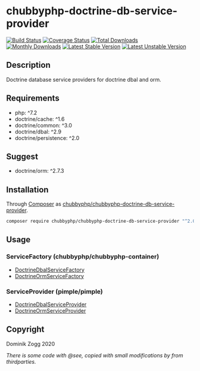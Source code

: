 # chubbyphp-doctrine-db-service-provider

[![Build Status](https://api.travis-ci.org/chubbyphp/chubbyphp-doctrine-db-service-provider.png?branch=master)](https://travis-ci.org/chubbyphp/chubbyphp-doctrine-db-service-provider)
[![Coverage Status](https://coveralls.io/repos/github/chubbyphp/chubbyphp-doctrine-db-service-provider/badge.svg?branch=master)](https://coveralls.io/github/chubbyphp/chubbyphp-doctrine-db-service-provider?branch=master)
[![Total Downloads](https://poser.pugx.org/chubbyphp/chubbyphp-doctrine-db-service-provider/downloads.png)](https://packagist.org/packages/chubbyphp/chubbyphp-doctrine-db-service-provider)
[![Monthly Downloads](https://poser.pugx.org/chubbyphp/chubbyphp-doctrine-db-service-provider/d/monthly)](https://packagist.org/packages/chubbyphp/chubbyphp-doctrine-db-service-provider)
[![Latest Stable Version](https://poser.pugx.org/chubbyphp/chubbyphp-doctrine-db-service-provider/v/stable.png)](https://packagist.org/packages/chubbyphp/chubbyphp-doctrine-db-service-provider)
[![Latest Unstable Version](https://poser.pugx.org/chubbyphp/chubbyphp-doctrine-db-service-provider/v/unstable)](https://packagist.org/packages/chubbyphp/chubbyphp-doctrine-db-service-provider)

## Description

Doctrine database service providers for doctrine dbal and orm.

## Requirements

 * php: ^7.2
 * doctrine/cache: ^1.6
 * doctrine/common: ^3.0
 * doctrine/dbal: ^2.9
 * doctrine/persistence: ^2.0

## Suggest

 * doctrine/orm: ^2.7.3

## Installation

Through [Composer](http://getcomposer.org) as [chubbyphp/chubbyphp-doctrine-db-service-provider][1].

```sh
composer require chubbyphp/chubbyphp-doctrine-db-service-provider "^2.0"
```

## Usage

### ServiceFactory (chubbyphp/chubbyphp-container)

 * [DoctrineDbalServiceFactory][2]
 * [DoctrineOrmServiceFactory][3]

### ServiceProvider (pimple/pimple)

 * [DoctrineDbalServiceProvider][4]
 * [DoctrineOrmServiceProvider][5]

## Copyright

Dominik Zogg 2020

*There is some code with @see, copied with small modifications by from thirdparties.*

[1]: https://packagist.org/packages/chubbyphp/chubbyphp-doctrine-db-service-provider

[2]: doc/ServiceFactory/DoctrineDbalServiceFactory.md
[3]: doc/ServiceFactory/DoctrineOrmServiceFactory.md

[4]: doc/ServiceProvider/DoctrineDbalServiceProvider.md
[5]: doc/ServiceProvider/DoctrineOrmServiceProvider.md

